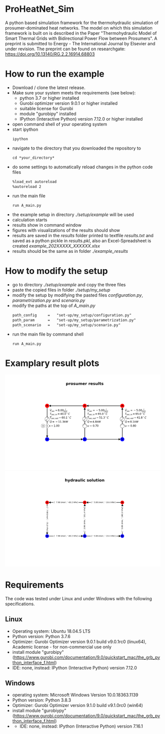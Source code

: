 # ProHeatNet_Sim
A python based simulation framework for the thermohydraulic simulation of prosumer-dominated heat networks.
The model on which this simulation framework is built on is described in the Paper "Thermohydraulic Model of Smart Thermal Grids with Bidirectional Power Flow between Prosumers". A preprint is submitted to Energy - The International Journal by Elsevier and under revision. The preprint can be found on researchgate: https://doi.org/10.13140/RG.2.2.16914.68803

# How to run the example
- Download / clone the latest release.
- Make sure your system meets the requirements (see below):
  - python 3.7 or higher installed
  - Gurobi optimizer version 9.0.1 or higher installed
  - suitable license for Gurobi
  - module "gurobipy" installed
  - IPython (Interactive Python) version 7.12.0 or higher installed
- open command shell of your operating system
- start ipython
  ```
  ipython
  ```
- navigate to the directory that you downloaded the repository to
  ```
  cd *your_directory*
  ```
- do some settings to automatically reload changes in the python code files
  ```
  %load_ext autoreload
  %autoreload 2
  ```
- run the main file
  ```
  run A_main.py
  ```
- the example setup in directory *./setup/example* will be used
- calculation starts
- results show in command window
- figures with visualizations of the results should show
- results are saved in the *results* folder printed to textfile *results.txt* and saved as a python pickle in *results.pkl*, also an Excel-Spreadsheet is created *example_202XXXXX_XXXXXX.xlsx*
- results should be the same as in folder *./example_results*

# How to modify the setup
- go to directory *./setup/example* and copy the three files
- paste the copied files in folder *./setup/my_setup*
- modify the setup by modifying the pasted files *configuration.py*, *parametrization.py* and *scenario.py*
- modify the paths at the top of *A_main.py*
  ```
  path_config     =   "set-up/my_setup/configuration.py"
  path_param      =   "set-up/my_setup/parametrization.py" 
  path_scenario   =   "set-up/my_setup/scenario.py"
  ```
- run the main file by command shell
  ```
  run A_main.py
  ```
# Examplary result plots
![Solutions on prosumer level](./example_results/vis_prosumer_res.png)
![Solutions on prosumer level](./example_results/vis_solution_hy.png)

# Requirements
The code was tested under Linux and under Windows with the following specifications.
## Linux
- Operating system: Ubuntu 18.04.5 LTS
- Python version: Python 3.7.6
- Optimizer: Gurobi Optimizer version 9.0.1 build v9.0.1rc0 (linux64), Academic license - for non-commercial use only
- install module "gurobipy" (https://www.gurobi.com/documentation/9.0/quickstart_mac/the_grb_python_interface_f.html)
- IDE: none, instead: IPython (Interactive Python) version 7.12.0
## Windows
- operating system: Microsoft Windows Version 10.0.18363.1139
- Python version: Python 3.8.3
- Optimizer: Gurobi Optimizer version 9.1.0 build v9.1.0rc0 (win64)
- install module "gurobiypy" (https://www.gurobi.com/documentation/9.0/quickstart_mac/the_grb_python_interface_f.html)
- - IDE: none, instead: IPython (Interactive Python) version 7.16.1

